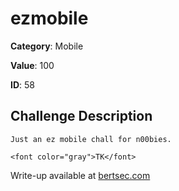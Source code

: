 # ezmobile
**Category**: Mobile

**Value**: 100

**ID**: 58

## Challenge Description
```
Just an ez mobile chall for n00bies.

<font color="gray">TK</font>
```

Write-up available at [bertsec.com](https://bertsec.com)
